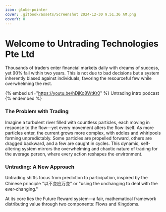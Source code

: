 ```yaml
---
icon: globe-pointer
cover: .gitbook/assets/Screenshot 2024-12-30 9.51.36 AM.png
coverY: 0
---
```


# Welcome to Untrading Technologies Pte Ltd

Thousands of traders enter financial markets daily with dreams of success, yet 90% fail within two years. This is not due to bad decisions but a system inherently biased against individuals, favoring the resourceful few while overwhelming the rest.

{% embed url="https://youtu.be/hDjKo8WtKr0" %}
Untrading intro podcast
{% endembed %}

### The Problem with Trading

Imagine a turbulent river filled with countless particles, each moving in response to the flow—yet every movement alters the flow itself. As more particles enter, the current grows more complex, with eddies and whirlpools forming unpredictably. Some particles are propelled forward, others are dragged backward, and a few are caught in cycles. This dynamic, self-altering system mirrors the overwhelming and chaotic nature of trading for the average person, where every action reshapes the environment.

### Untrading: A New Approach

Untrading shifts focus from prediction to participation, inspired by the Chinese principle "以不变应万变" or "using the unchanging to deal with the ever-changing."

At its core lies the Future Reward system—a fair, mathematical framework distributing value through two components: Flows and Kingdoms.
